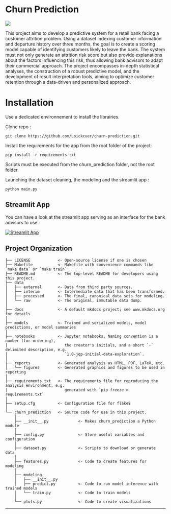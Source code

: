 # Churn Prediction

<a target="_blank" href="https://cookiecutter-data-science.drivendata.org/">
    <img src="https://img.shields.io/badge/CCDS-Project%20template-328F97?logo=cookiecutter" />
</a>

This project aims to develop a predictive system for a retail bank facing a customer attrition problem. Using a dataset indexing customer information and departure history over three months, the goal is to create a scoring model capable of identifying customers likely to leave the bank. The system must not only generate an attrition risk score but also provide explanations about the factors influencing this risk, thus allowing bank advisors to adapt their commercial approach. The project encompasses in-depth statistical analyses, the construction of a robust predictive model, and the development of result interpretation tools, aiming to optimize customer retention through a data-driven and personalized approach.

# Installation

Use a dedicated environnement to install the librairies.

Clone repo :
```
git clone https://github.com/Loickcuer/churn-prediction.git
```

Install the requirements for the app from the root folder of the project:
```
pip install -r requirements.txt
```

Scripts must be executed from the churn_prediction folder, not the root folder.

Launching the dataset cleaning, the modeling and the streamlit app :
```
python main.py
```

## Streamlit App

You can have a look at the streamlit app serving as an interface for the bank advisors to use. 

[![Streamlit App](https://static.streamlit.io/badges/streamlit_badge_black_white.svg)](https://loickcuer-churn-prediction-docsstreamlit-app-susqjw.streamlit.app/)

## Project Organization

```
├── LICENSE            <- Open-source license if one is chosen
├── Makefile           <- Makefile with convenience commands like `make data` or `make train`
├── README.md          <- The top-level README for developers using this project.
├── data
│   ├── external       <- Data from third party sources.
│   ├── interim        <- Intermediate data that has been transformed.
│   ├── processed      <- The final, canonical data sets for modeling.
│   └── raw            <- The original, immutable data dump.
│
├── docs               <- A default mkdocs project; see www.mkdocs.org for details
│
├── models             <- Trained and serialized models, model predictions, or model summaries
│
├── notebooks          <- Jupyter notebooks. Naming convention is a number (for ordering),
│                         the creator's initials, and a short `-` delimited description, e.g.
│                         `1.0-jqp-initial-data-exploration`.
│
├── reports            <- Generated analysis as HTML, PDF, LaTeX, etc.
│   └── figures        <- Generated graphics and figures to be used in reporting
│
├── requirements.txt   <- The requirements file for reproducing the analysis environment, e.g.
│                         generated with `pip freeze > requirements.txt`
│
├── setup.cfg          <- Configuration file for flake8
│
└── churn_prediction   <- Source code for use in this project.
    │
    ├── __init__.py             <- Makes churn_prediction a Python module
    │
    ├── config.py               <- Store useful variables and configuration
    │
    ├── dataset.py              <- Scripts to download or generate data
    │
    ├── features.py             <- Code to create features for modeling
    │
    ├── modeling                
    │   ├── __init__.py 
    │   ├── predict.py          <- Code to run model inference with trained models          
    │   └── train.py            <- Code to train models
    │
    └── plots.py                <- Code to create visualizations
```

--------

